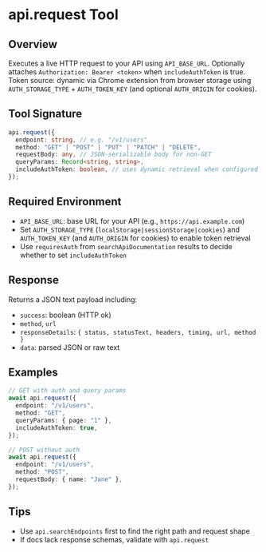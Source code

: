 # api.request Tool

## Overview

Executes a live HTTP request to your API using `API_BASE_URL`. Optionally attaches `Authorization: Bearer <token>` when `includeAuthToken` is true. Token source: dynamic via Chrome extension from browser storage using `AUTH_STORAGE_TYPE` + `AUTH_TOKEN_KEY` (and optional `AUTH_ORIGIN` for cookies).

## Tool Signature

```typescript
api.request({
  endpoint: string, // e.g. "/v1/users"
  method: "GET" | "POST" | "PUT" | "PATCH" | "DELETE",
  requestBody: any, // JSON-serializable body for non-GET
  queryParams: Record<string, string>,
  includeAuthToken: boolean, // uses dynamic retrieval when configured
});
```

## Required Environment

- `API_BASE_URL`: base URL for your API (e.g., `https://api.example.com`)
- Set `AUTH_STORAGE_TYPE` (`localStorage|sessionStorage|cookies`) and `AUTH_TOKEN_KEY` (and `AUTH_ORIGIN` for cookies) to enable token retrieval
- Use `requiresAuth` from `searchApiDocumentation` results to decide whether to set `includeAuthToken`

## Response

Returns a JSON text payload including:

- `success`: boolean (HTTP ok)
- `method`, `url`
- `responseDetails`: `{ status, statusText, headers, timing, url, method }`
- `data`: parsed JSON or raw text

## Examples

```typescript
// GET with auth and query params
await api.request({
  endpoint: "/v1/users",
  method: "GET",
  queryParams: { page: "1" },
  includeAuthToken: true,
});

// POST without auth
await api.request({
  endpoint: "/v1/users",
  method: "POST",
  requestBody: { name: "Jane" },
});
```

## Tips

- Use `api.searchEndpoints` first to find the right path and request shape
- If docs lack response schemas, validate with `api.request`
